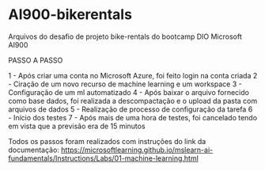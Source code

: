 # AI900-bikerentals
Arquivos do desafio de projeto bike-rentals do bootcamp DIO  Microsoft AI900

PASSO A PASSO

1 - Após criar uma conta no Microsoft Azure, foi feito login na conta criada
2 - Ciração de um novo recurso de machine learning e um workspace
3 - Configuração de um ml automatizado
4 - Após baixar o arquivo fornecido como base dados, foi realizada a descompactação e o upload da pasta com arquivos de dados
5 - Realização de processo de configuração da tarefa
6 - Início dos testes
7 - Após mais de uma hora de testes, foi cancelado tendo em vista que a previsão era de 15 minutos

Todos os passos foram realizados com instruções do link da documentação: https://microsoftlearning.github.io/mslearn-ai-fundamentals/Instructions/Labs/01-machine-learning.html
